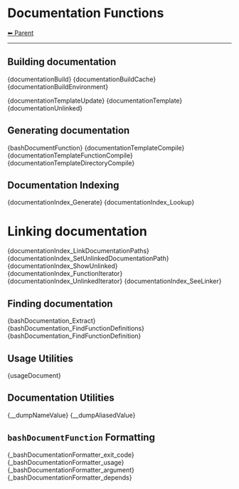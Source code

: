 # Documentation Functions

<!-- TEMPLATE header 2 -->
[⬅ Parent ](../index.md)
<hr />

## Building documentation

{documentationBuild}
{documentationBuildCache}
{documentationBuildEnvironment}

{documentationTemplateUpdate}
{documentationTemplate}
{documentationUnlinked}

## Generating documentation

{bashDocumentFunction}
{documentationTemplateCompile}
{documentationTemplateFunctionCompile}
{documentationTemplateDirectoryCompile}

## Documentation Indexing

{documentationIndex_Generate}
{documentationIndex_Lookup}

# Linking documentation

{documentationIndex_LinkDocumentationPaths}
{documentationIndex_SetUnlinkedDocumentationPath}
{documentationIndex_ShowUnlinked}
{documentationIndex_FunctionIterator}
{documentationIndex_UnlinkedIterator}
{documentationIndex_SeeLinker}

## Finding documentation

{bashDocumentation_Extract}
{bashDocumentation_FindFunctionDefinitions}
{bashDocumentation_FindFunctionDefinition}

## Usage Utilities

{usageDocument}

## Documentation Utilities

{__dumpNameValue}
{__dumpAliasedValue}

## `bashDocumentFunction` Formatting

{_bashDocumentationFormatter_exit_code}
{_bashDocumentationFormatter_usage}
{_bashDocumentationFormatter_argument}
{_bashDocumentationFormatter_depends}

